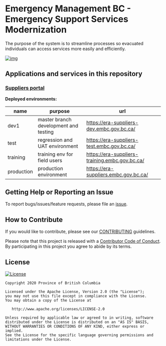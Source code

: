 # Emergency Management BC - Emergency Support Services Modernization

The purpose of the system is to streamline processes so evacuated individuals can access services more easily and efficiently.

[![img](https://img.shields.io/badge/Lifecycle-Maturing-007EC6)](https://github.com/bcgov/repomountie/blob/master/doc/lifecycle-badges.md)

## Applications and services in this repository

### [Suppliers portal](./suppliers)

**Deployed environments:**

| name       | purpose                               | url                                            |
| ---------- | ------------------------------------- | ---------------------------------------------- |
| dev1       | master branch development and testing | https://era-suppliers-dev.embc.gov.bc.ca/      |
| test       | regression and UAT environment        | https://era-suppliers-test.embc.gov.bc.ca/     |
| training   | training env for field users          | https://era-suppliers-training.embc.gov.bc.ca/ |
| production | production environment                | https://era-suppliers.embc.gov.bc.ca/          |

## Getting Help or Reporting an Issue

To report bugs/issues/feature requests, please file an [issue](../../issues).

## How to Contribute

If you would like to contribute, please see our [CONTRIBUTING](./CONTRIBUTING.md) guidelines.

Please note that this project is released with a [Contributor Code of Conduct](./CODE_OF_CONDUCT.md). By participating in this project you agree to abide by its terms.

## License

[![License](https://img.shields.io/badge/License-Apache%202.0-blue.svg)](LICENSE)

    Copyright 2020 Province of British Columbia

    Licensed under the Apache License, Version 2.0 (the "License");
    you may not use this file except in compliance with the License.
    You may obtain a copy of the License at

       http://www.apache.org/licenses/LICENSE-2.0

    Unless required by applicable law or agreed to in writing, software
    distributed under the License is distributed on an "AS IS" BASIS,
    WITHOUT WARRANTIES OR CONDITIONS OF ANY KIND, either express or implied.
    See the License for the specific language governing permissions and
    limitations under the License.
